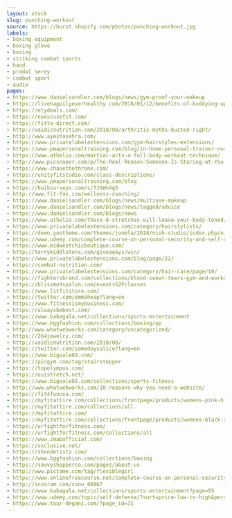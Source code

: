 ```yaml
---
layout: stock
slug: punching-workout
source: https://burst.shopify.com/photos/punching-workout.jpg
labels:
- boxing equipment
- boxing glove
- boxing
- striking combat sports
- hand
- pradal serey
- combat sport
- audio
pages:
- https://www.danielsandler.com/blogs/news/gym-proof-your-makeup
- https://livehappilyeverhealthy.com/2018/01/12/benefits-of-buddying-up/
- https://etydeals.com/
- https://noexcusefit.com/
- https://fitta-direct.com/
- http://vaidicnutrition.com/2018/08/arthritis-myths-busted-right/
- http://www.ayeshasehra.com/
- https://www.privatelabelextensions.com/gym-hairstyles-extensions/
- https://www.pmapersonaltraining.com/blog/in-home-personal-trainer-norfolk-benefits
- https://www.athelio.com/martial-arts-a-full-body-workout-technique/
- http://www.picsnaper.com/p/The-Real-Reason-Someone-Is-Staring-at-You-at-the-Gym-Greatist
- https://www.chasethethrone.com/
- https://unityfitstudio.com/class-descriptions/
- https://www.pmapersonaltraining.com/blog
- https://kwiksurveys.com/s/TJSWn4g3
- http://www.fit-fax.com/wellness-coaching/
- https://www.danielsandler.com/blogs/news/multiuse-makeup
- https://www.danielsandler.com/blogs/news/tagged/advice
- https://www.danielsandler.com/blogs/news
- https://www.athelio.com/these-8-stretches-will-leave-your-body-toned/
- https://www.privatelabelextensions.com/category/hairstylists/
- https://demo.yootheme.com/themes/joomla/2018/nioh-studio/index.php/nioh-ramirez-mobile
- https://www.udemy.com/complete-course-on-personal-security-and-self-defense/
- https://www.midwestchicboutique.com/
- http://terrymiddletons.com/giveaways/win/
- https://www.privatelabelextensions.com/blog/page/22/
- https://combat-nutrition.com/
- https://www.privatelabelextensions.com/category/hair-care/page/10/
- https://fightersbrand.com/collections/blood-sweat-tears-gym-and-workout-equipment
- https://blissmedspalon.com/events%2Fclasses
- https://www.litfitstore.com/
- https://twitter.com/emmaheap?lang=en
- https://www.fitnessismybusiness.com/
- https://alwaysbebest.com/
- https://www.babagala.net/collections/sports-entertainment
- https://www.bggfashion.com/collections/boxing/pp
- http://www.whatwebworks.com/category/uncategorized/
- https://264jewelry.com/
- http://vaidicnutrition.com/2018/08/
- https://twitter.com/somedaysalice?lang=en
- https://www.bigsale88.com/
- https://picgym.com/tag/stairstepper
- https://topolympus.com/
- https://ouistretch.net/
- https://www.bigsale88.com/collections/sports-fitness
- http://www.whatwebworks.com/10-reasons-why-you-need-a-website/
- https://fit4funusa.com/
- https://myfitattire.com/collections/frontpage/products/womens-pink-high-end-athletic-training-pants
- https://myfitattire.com/collections/all
- https://myfitattire.com/
- https://myfitattire.com/collections/frontpage/products/womens-black-striped-high-waisted-athletic-training-pants
- https://urfightforfitness.com/
- https://urfightforfitness.com/collections/all
- https://www.zmabofficial.com/
- https://xxclusive.net/
- https://shendetista.com/
- https://www.bggfashion.com/collections/boxing
- https://savvyshopperco.com/pages/about-us
- http://www.pictame.com/tag/flexiblegirl
- https://www.onlinefreecourse.net/complete-course-on-personal-security-and-self-defense-udemy-free-download/
- http://inzoram.com/sonu_08867
- https://www.babagala.net/collections/sports-entertainment?page=55
- https://www.udemy.com/topic/self-defense/?sort=price-low-to-high&persist_locale&locale=zh_CN
- https://www.tour-degani.com/?page_id=31
---
```

